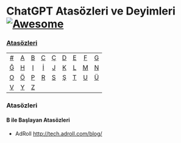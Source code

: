 # ChatGPT Atasözleri ve Deyimleri [![Awesome](https://cdn.rawgit.com/sindresorhus/awesome/d7305f38d29fed78fa85652e3a63e154dd8e8829/media/badge.svg)](https://github.com/sindresorhus/awesome)
### [Atasözleri](#atasozleri-1)
|     |     |     |     |     |     |     |     |     |
|:-:  |:-:  |:-:  |:-:  |:-:  |:-:  |:-:  |:-:  |:-:  |
| [#](#-atasözleri) 	| [A](#a-atasözleri) 	| [B](#b-atasözleri) 	| [C](#c-atasözleri) 	| [Ç](#ç-atasözleri) 	| [D](#d-atasözleri) 	| [E](#e-atasözleri) 	| [F](#f-atasözleri) 	| [G](#g-atasözleri) 	
| [Ğ](#ğ-atasözleri) 	| [H](#h-atasözleri) | [I](#ı-atasözleri) 	| [İ](#i-atasözleri) 	| [J](#j-atasözleri) 	| [K](#k-atasözleri) 	| [L](#l-atasözleri) 	| [M](#m-atasözleri) 	| [N](#n-atasözleri) 	
| [O](#o-atasözleri) | [Ö](#ö-atasözleri) | [P](#p-atasözleri) | [R](#r-atasözleri) 	| [S](#s-atasözleri) 	|  [Ş](#ş-atasözleri) 	| [T](#t-atasözleri) 	| [U](#u-atasözleri) 	| [Ü](#ü-atasözleri) 	
| [V](#v-atasözleri) | [Y](#y-atasözleri) 	| [Z](#z-atasözleri)  	|

### Atasözleri

#### B ile Başlayan Atasözleri
* AdRoll http://tech.adroll.com/blog/
